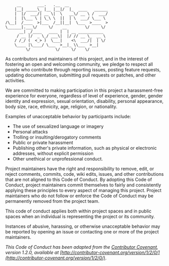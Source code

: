 ```
     __       ___.   .__  __                 
    |__| _____\_ |__ |__|/  |_  ____   ______
    |  |/  ___/| __ \|  \   __\/ __ \ /  ___/
    |  |\___ \ | \_\ \  ||  | \  ___/ \___ \ 
/\__|  /____  >|___  /__||__|  \___  >____  >
\______|.___\/     \/    __        \/     \/ 
      __| _/____   ____ |  | __ ___________  
     / __ |/  _ \_/ ___\|  |/ // __ \_  __ \ 
    / /_/ (  <_> )  \___|    <\  ___/|  | \/ 
    \____ |\____/ \___  >__|_ \\___  >__|    
         \/           \/     \/    \/ 
```

As contributors and maintainers of this project, and in the interest of  fostering an open and welcoming community, we pledge to respect all people who  contribute through reporting issues, posting feature requests, updating  documentation, submitting pull requests or patches, and other activities.

We are committed to making participation in this project a harassment-free  experience for everyone, regardless of level of experience, gender, gender  identity and expression, sexual orientation, disability, personal appearance,  body size, race, ethnicity, age, religion, or nationality.

Examples of unacceptable behavior by participants include:

* The use of sexualized language or imagery
* Personal attacks
* Trolling or insulting/derogatory comments
* Public or private harassment
* Publishing other's private information, such as physical or electronic  addresses, without explicit permission
* Other unethical or unprofessional conduct.

Project maintainers have the right and responsibility to remove, edit, or  reject comments, commits, code, wiki edits, issues, and other contributions  that are not aligned to this Code of Conduct. By adopting this Code of Conduct,  project maintainers commit themselves to fairly and consistently applying these  principles to every aspect of managing this project. Project maintainers who  do not follow or enforce the Code of Conduct may be permanently removed from  the project team.

This code of conduct applies both within project spaces and in public spaces  when an individual is representing the project or its community.

Instances of abusive, harassing, or otherwise unacceptable behavior may be  reported by opening an issue or contacting one or more of the project  maintainers.

*This Code of Conduct has been adapted from the [Contributor Covenant](http://contributor-covenant.org), version 1.2.0, available at  [http://contributor-covenant.org/version/1/2/0/](http://contributor-covenant.org/version/1/2/0/)*.
